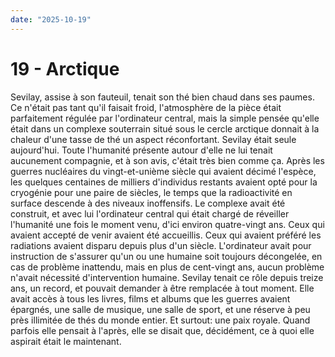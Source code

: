 ```yaml
---
date: "2025-10-19"
---
```

# 19 - Arctique

Sevilay, assise à son fauteuil, tenait son thé bien chaud dans ses paumes. Ce n'était
pas tant qu'il faisait froid, l'atmosphère de la pièce était parfaitement régulée par
l'ordinateur central, mais la simple pensée qu'elle était dans un complexe souterrain
situé sous le cercle arctique donnait à la chaleur d'une tasse de thé un aspect
réconfortant. Sevilay était seule aujourd'hui. Toute l'humanité présente autour d'elle
ne lui tenait aucunement compagnie, et à son avis, c'était très bien comme ça. Après les
guerres nucléaires du vingt-et-unième siècle qui avaient décimé l'espèce, les quelques
centaines de milliers d'individus restants avaient opté pour la cryogénie pour une paire
de siècles, le temps que la radioactivité en surface descende à des niveaux inoffensifs.
Le complexe avait été construit, et avec lui l'ordinateur central qui était chargé de
réveiller l'humanité une fois le moment venu, d'ici environ quatre-vingt ans. Ceux qui
avaient accepté de venir avaient été accueillis. Ceux qui avaient préféré les radiations
avaient disparu depuis plus d'un siècle. L'ordinateur avait pour instruction de
s'assurer qu'un ou une humaine soit toujours décongelée, en cas de problème inattendu,
mais en plus de cent-vingt ans, aucun problème n'avait nécessité d'intervention humaine.
Sevilay tenait ce rôle depuis treize ans, un record, et pouvait demander à être
remplacée à tout moment. Elle avait accès à tous les livres, films et albums que les
guerres avaient épargnés, une salle de musique, une salle de sport, et une réserve à peu
près illimitée de thés du monde entier. Et surtout: une paix royale. Quand parfois elle
pensait à l'après, elle se disait que, décidément, ce à quoi elle aspirait était le
maintenant.
